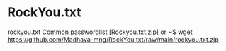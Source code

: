 # RockYou.txt
rockyou.txt  Common passwordlist
<a href="https://github.com/Madhava-mng/RockYou.txt/raw/main/rockyou.txt.zip">[Rockyou.txt.zip]</a>
or
~$ wget https://github.com/Madhava-mng/RockYou.txt/raw/main/rockyou.txt.zip

